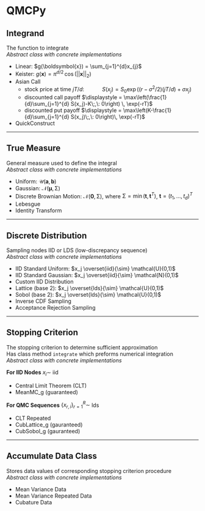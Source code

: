 # QMCPy

## Integrand

The function to integrate\
*Abstract class with concrete implementations*

- Linear: $g(\boldsymbol{x}) = \sum_{j=1}^{d}x_{j}$
- Keister: $g(\boldsymbol{x}) = \pi^{d/2} \, \cos(||\boldsymbol{x}||_2)$
- Asian Call
    - stock price at time $jT/d$: $~~~~~~~~~~$ $S(x_j)=S_0\exp\bigl((r-\sigma^2/2)(jT/d)+\sigma x_j\bigr)$
    - discounted call payoff $\displaystyle = \max\left(\frac{1}{d}\sum_{j=1}^{d} S(x_j)-K\;,\: 0\right) \, \exp(-rT)$
    - discounted put payoff $\displaystyle = \max\left(K-\frac{1}{d}\sum_{j=1}^{d} S(x_j)\;,\: 0\right)\, \exp(-rT)$
- QuickConstruct

<hr>

## True Measure

General measure used to define the integral\
*Abstract class with concrete implementations*

- Uniform: $\mathcal{U}(\boldsymbol{a},\boldsymbol{b})$
- Gaussian: $\mathcal{N}(\boldsymbol{\mu},\mathsf{\Sigma})$
- Discrete Brownian Motion: $\mathcal{N}(\boldsymbol{0},\mathsf{\Sigma})$, where $\mathsf{\Sigma} = \min(\boldsymbol{t},\boldsymbol{t}^T)$, $\boldsymbol{t} = (t_1, \ldots, t_d)^T$
- Lebesgue
- Identity Transform

<hr>

## Discrete Distribution

Sampling nodes IID or LDS (low-discrepancy sequence)\
*Abstract class with concrete implementations*

- IID Standard Uniform: $x_j \overset{iid}{\sim}   \mathcal{U}(0,1)$
- IID Standard Gaussian: $x_j \overset{iid}{\sim}   \mathcal{N}(0,1)$
- Custom IID Distribution
- Lattice (base 2): $x_j  \overset{lds}{\sim}    \mathcal{U}(0,1)$
- Sobol (base 2): $x_j \overset{lds}{\sim}    \mathcal{U}(0,1)$
- Inverse CDF Sampling
- Acceptance Rejection Sampling

<hr>

## Stopping Criterion

The stopping criterion to determine sufficient approximation\
Has class method `integrate` which preforms numerical integration\
*Abstract class with concrete implementations*

**For IID Nodes** $x_i\sim$ iid

  - Central Limit Theorem (CLT) 
  - MeanMC_g (guaranteed)

**For QMC Sequences** $\{x_{r,i}\}_{r=1}^R \sim$ lds

- CLT Repeated
- CubLattice_g (gauranteed)
- CubSobol_g (gauranteed)

<hr>   

## Accumulate Data Class

Stores data values of corresponding  stopping criterion procedure\
*Abstract class with concrete implementations*

- Mean Variance Data
- Mean Variance Repeated Data
- Cubature Data 
